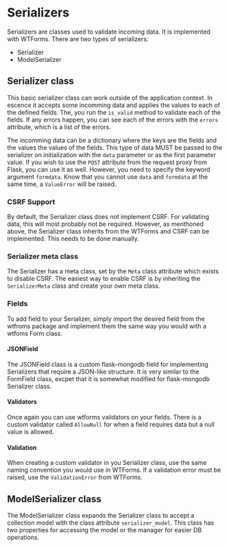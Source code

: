 # Serializers

Serializers are classes used to validate incoming data. It is implemented with WTForms. There are two types of serializers:

* Serializer
* ModelSerializer

## Serializer class

This basic serializer class can work outside of the application context. In escence it accepts some incomming data and applies the values to each of the defined fields. The, you run the `is_valid` method to validate each of the fields. If any errors happen, you can see each of the errors with the `errors` attribute, which is a list of the errors. 

The incomming data can be a dictionary where the keys are the fields and the values the values of the fields. This type of data MUST be passed to the serializer on initialization with the `data` parameter or as the first parameter value. If you wish to use the `POST` attribute from the request proxy from Flask, you can use it as well. However, you need to specify the keyword argument `formdata`. Know that you cannot use `data` and `formdata` at the same time, a `ValueError` will be raised.

### CSRF Support 

By default, the Serializer class does not implement CSRF. For validating data, this will most probably not be required. However, as menthoned above, the Serializer class inherits from the WTForms and CSRF can be implemented. This needs to be done manually.

### Serializer meta class

The Serializer has a meta class, set by the `Meta` class attribute which exists to disable CSRF. The easiest way to enable CSRF is by inheriting the `SerializerMeta` class and create your own meta class.

### Fields

To add field to your Serializer, simply import the desired field from the wtfroms package and implement them the same way you would with a wtfoms Form class.

#### JSONField

The JSONField class is a custom flask-mongodb field for implementing Serializers that require a JSON-like structure. It is very similar to the FormField class, excpet that it is somewhat modified for flask-mongodb Serializer class.

#### Validators

Once again you can use wtforms validators on your fields. There is a custom validator called `AllowNull` for when a field requires data but a null value is allowed. 

#### Validation

When creating a custom validator in you Serializer class, use the same naming convention you would use in WTForms. If a validation error must be raised, use the `ValidationError` from WTForms.

## ModelSerializer class

The ModelSerializer class expands the Serializer class to accept a collection model with the class attribute `serializer_model`. This class has two properties for accessing the model or the manager for easier DB operations.
